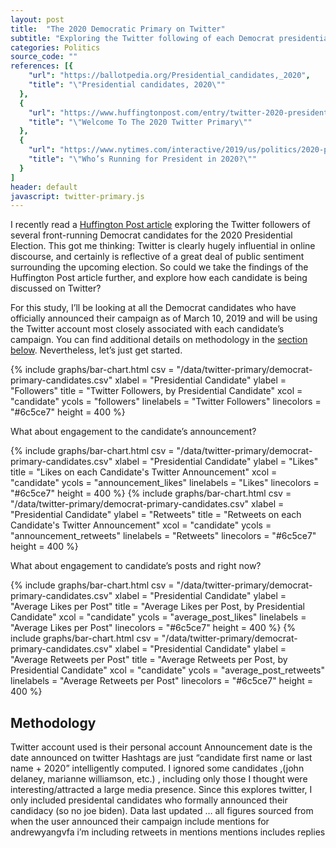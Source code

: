 ```yaml
---
layout: post
title:  "The 2020 Democratic Primary on Twitter"
subtitle: "Exploring the Twitter following of each Democrat presidential candidate."
categories: Politics
source_code: ""
references: [{
    "url": "https://ballotpedia.org/Presidential_candidates,_2020",
    "title": "\"Presidential candidates, 2020\""
  },  
  {
    "url": "https://www.huffingtonpost.com/entry/twitter-2020-presidential-candidates_us_5c377f48e4b0c469d76c168f",
    "title": "\"Welcome To The 2020 Twitter Primary\""
  },
  {
    "url": "https://www.nytimes.com/interactive/2019/us/politics/2020-presidential-candidates.html",
    "title": "\"Who’s Running for President in 2020?\""
  }
]
header: default
javascript: twitter-primary.js
---
```


I recently read a [Huffington Post article](https://www.huffingtonpost.com/entry/twitter-2020-presidential-candidates_us_5c377f48e4b0c469d76c168f) exploring the Twitter followers of several front-running Democrat candidates for the 2020 Presidential Election. This got me thinking: Twitter is clearly hugely influential in online discourse, and certainly is reflective of a great deal of public sentiment surrounding the upcoming election. So could we take the findings of the Huffington Post article further, and explore how each candidate is being discussed on Twitter?

For this study, I’ll be looking at all the Democrat candidates who have officially announced their campaign as of March 10, 2019 and will be using the Twitter account most closely associated with each candidate’s campaign. You can find additional details on methodology in the [section below](). Nevertheless, let’s just get started.

{% include graphs/bar-chart.html csv = "/data/twitter-primary/democrat-primary-candidates.csv" xlabel = "Presidential Candidate" ylabel = "Followers" title = "Twitter Followers, by Presidential Candidate" xcol = "candidate" ycols = "followers" linelabels = "Twitter Followers" linecolors = "#6c5ce7" height = 400 %}

What about engagement to the candidate’s announcement?

{% include graphs/bar-chart.html csv = "/data/twitter-primary/democrat-primary-candidates.csv" xlabel = "Presidential Candidate" ylabel = "Likes" title = "Likes on each Candidate's Twitter Announcement" xcol = "candidate" ycols = "announcement_likes" linelabels = "Likes" linecolors = "#6c5ce7" height = 400 %}
{% include graphs/bar-chart.html csv = "/data/twitter-primary/democrat-primary-candidates.csv" xlabel = "Presidential Candidate" ylabel = "Retweets" title = "Retweets on each Candidate's Twitter Announcement" xcol = "candidate" ycols = "announcement_retweets" linelabels = "Retweets" linecolors = "#6c5ce7" height = 400 %}

What about engagement to candidate’s posts and right now?

{% include graphs/bar-chart.html csv = "/data/twitter-primary/democrat-primary-candidates.csv" xlabel = "Presidential Candidate" ylabel = "Average Likes per Post" title = "Average Likes per Post, by Presidential Candidate" xcol = "candidate" ycols = "average_post_likes" linelabels = "Average Likes per Post" linecolors = "#6c5ce7" height = 400 %}
{% include graphs/bar-chart.html csv = "/data/twitter-primary/democrat-primary-candidates.csv" xlabel = "Presidential Candidate" ylabel = "Average Retweets per Post" title = "Average Retweets per Post, by Presidential Candidate" xcol = "candidate" ycols = "average_post_retweets" linelabels = "Average Retweets per Post" linecolors = "#6c5ce7" height = 400 %}

## Methodology
Twitter account used is their personal account
Announcement date is the date announced on twitter
Hashtags are just “candidate first name or last name + 2020” intelligently computed.
I ignored some candidates ,(john delaney, marianne williamson, etc.) , including only those I thought were interesting/attracted a large media presence.  Since this explores twitter, I only included presidental candidates who formally announced their candidacy (so no joe biden).
Data last updated …
all figures sourced from when the user announced their campaign
include mentions for andrewyangvfa
i’m including retweets in mentions
mentions includes replies
